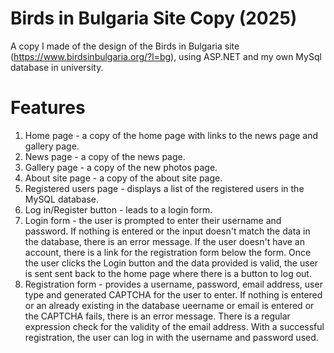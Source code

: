 # Birds in Bulgaria Site Copy (2025)
A copy I made of the design of the Birds in Bulgaria site (https://www.birdsinbulgaria.org/?l=bg), using ASP.NET and my own MySql database in university.
# Features
1. Home page - a copy of the home page with links to the news page and gallery page.
2. News page - a copy of the news page.
3. Gallery page - a copy of the new photos page.
4. About site page - a copy of the about site page.
5. Registered users page - displays a list of the registered users in the MySQL database.
6. Log in/Register button - leads to a login form.
7. Login form - the user is prompted to enter their username and password. If nothing is entered or the input doesn't match the data in the database, there is an error message. If the user doesn't have an account, there is a link for the registration form below the form. Once the user clicks the Login button and the data provided is valid, the user is sent sent back to the home page where there is a button to log out.
8. Registration form - provides a username, password, email address, user type and generated CAPTCHA for the user to enter. If nothing is entered or an already existing in the database ueername or email is entered or the CAPTCHA fails, there is an error message. There is a regular expression check for the validity of the email address. With a successful registration, the user can log in with the username and password used.
